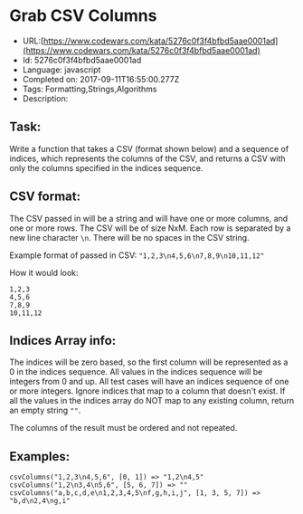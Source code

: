 # Grab CSV Columns

 - URL:[https://www.codewars.com/kata/5276c0f3f4bfbd5aae0001ad](https://www.codewars.com/kata/5276c0f3f4bfbd5aae0001ad)
 - Id: 5276c0f3f4bfbd5aae0001ad
 - Language: javascript
 - Completed on: 2017-09-11T16:55:00.277Z
 - Tags: Formatting,Strings,Algorithms
 - Description:
## Task: 

Write a function that takes a CSV (format shown below) and a sequence of indices, which represents the columns of the CSV, and returns a CSV with only the columns specified in the indices sequence.

## CSV format:

The CSV passed in will be a string and will have one or more columns, and one or more rows. The CSV will be of size NxM. Each row is separated by a new line character `\n`. There will be no spaces in the CSV string.

Example format of passed in CSV: `"1,2,3\n4,5,6\n7,8,9\n10,11,12"` 

How it would look: 
```
1,2,3
4,5,6
7,8,9
10,11,12
```

## Indices Array info:

The indices will be zero based, so the first column will be represented as a 0 in the indices sequence. All values in the indices sequence will be integers from 0 and up. All test cases will have an indices sequence of one or more integers. Ignore indices that map to a column that doesn't exist. If all the values in the indices array do NOT map to any existing column, return an empty string `""`. 

The columns of the result must be ordered and not repeated.

## Examples:

```
csvColumns("1,2,3\n4,5,6", [0, 1]) => "1,2\n4,5"
csvColumns("1,2\n3,4\n5,6", [5, 6, 7]) => ""
csvColumns("a,b,c,d,e\n1,2,3,4,5\nf,g,h,i,j", [1, 3, 5, 7]) => "b,d\n2,4\ng,i"
```
